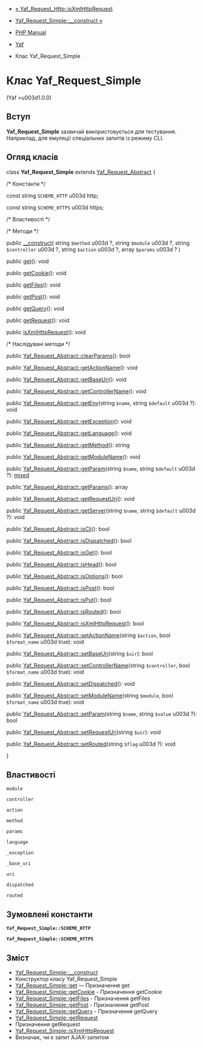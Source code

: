 - [«
Yaf_Request_Http::isXmlHttpRequest](yaf-request-http.isxmlhttprequest.md)
- [Yaf_Request_Simple::\_\_construct
»](yaf-request-simple.construct.md)

- [PHP Manual](index.md)
- [Yaf](book.yaf.md)
- Клас Yaf_Request_Simple

# Клас Yaf_Request_Simple

(Yaf \>u003d1.0.0)

## Вступ

**Yaf_Request_Simple** зазвичай використовується для тестування.
Наприклад, для емуляції спеціальних запитів із режиму CLI.

## Огляд класів

class **Yaf_Request_Simple** extends
[Yaf_Request_Abstract](class.yaf-request-abstract.md) {

/\* Константи \*/

const string `SCHEME_HTTP` u003d http;

const string `SCHEME_HTTPS` u003d https;

/\* Властивості \*/

/\* Методи \*/

public [\_\_construct](yaf-request-simple.construct.md)(
string `$method` u003d ?,
string `$module` u003d ?,
string `$controller` u003d ?,
string `$action` u003d ?,
array `$params` u003d ?
)

public [get](yaf-request-simple.get.md)(): void

public [getCookie](yaf-request-simple.getcookie.md)(): void

public [getFiles](yaf-request-simple.getfiles.md)(): void

public [getPost](yaf-request-simple.getpost.md)(): void

public [getQuery](yaf-request-simple.getquery.md)(): void

public [getRequest](yaf-request-simple.getrequest.md)(): void

public [isXmlHttpRequest](yaf-request-simple.isxmlhttprequest.md)():
void

/\* Наслідувані методи \*/

public
[Yaf_Request_Abstract::clearParams](yaf-request-abstract.clearparams.md)():
bool

public
[Yaf_Request_Abstract::getActionName](yaf-request-abstract.getactionname.md)():
void

public
[Yaf_Request_Abstract::getBaseUri](yaf-request-abstract.getbaseuri.md)():
void

public
[Yaf_Request_Abstract::getControllerName](yaf-request-abstract.getcontrollername.md)():
void

public
[Yaf_Request_Abstract::getEnv](yaf-request-abstract.getenv.md)(string
`$name`, string `$default` u003d ?): void

public
[Yaf_Request_Abstract::getException](yaf-request-abstract.getexception.md)():
void

public
[Yaf_Request_Abstract::getLanguage](yaf-request-abstract.getlanguage.md)():
void

public
[Yaf_Request_Abstract::getMethod](yaf-request-abstract.getmethod.md)():
string

public
[Yaf_Request_Abstract::getModuleName](yaf-request-abstract.getmodulename.md)():
void

public
[Yaf_Request_Abstract::getParam](yaf-request-abstract.getparam.md)(string
`$name`, string `$default` u003d ?):
[mixed](language.types.declarations.md#language.types.declarations.mixed)

public
[Yaf_Request_Abstract::getParams](yaf-request-abstract.getparams.md)():
array

public
[Yaf_Request_Abstract::getRequestUri](yaf-request-abstract.getrequesturi.md)():
void

public
[Yaf_Request_Abstract::getServer](yaf-request-abstract.getserver.md)(string
`$name`, string `$default` u003d ?): void

public [Yaf_Request_Abstract::isCli](yaf-request-abstract.iscli.md)():
bool

public
[Yaf_Request_Abstract::isDispatched](yaf-request-abstract.isdispatched.md)():
bool

public [Yaf_Request_Abstract::isGet](yaf-request-abstract.isget.md)():
bool

public
[Yaf_Request_Abstract::isHead](yaf-request-abstract.ishead.md)(): bool

public
[Yaf_Request_Abstract::isOptions](yaf-request-abstract.isoptions.md)():
bool

public
[Yaf_Request_Abstract::isPost](yaf-request-abstract.ispost.md)(): bool

public [Yaf_Request_Abstract::isPut](yaf-request-abstract.isput.md)():
bool

public
[Yaf_Request_Abstract::isRouted](yaf-request-abstract.isrouted.md)():
bool

public
[Yaf_Request_Abstract::isXmlHttpRequest](yaf-request-abstract.isxmlhttprequest.md)():
bool

public
[Yaf_Request_Abstract::setActionName](yaf-request-abstract.setactionname.md)(string
`$action`, bool `$format_name` u003d true): void

public
[Yaf_Request_Abstract::setBaseUri](yaf-request-abstract.setbaseuri.md)(string
`$uir`): bool

public
[Yaf_Request_Abstract::setControllerName](yaf-request-abstract.setcontrollername.md)(string
`$controller`, bool `$format_name` u003d true): void

public
[Yaf_Request_Abstract::setDispatched](yaf-request-abstract.setdispatched.md)():
void

public
[Yaf_Request_Abstract::setModuleName](yaf-request-abstract.setmodulename.md)(string
`$module`, bool `$format_name` u003d true): void

public
[Yaf_Request_Abstract::setParam](yaf-request-abstract.setparam.md)(string
`$name`, string `$value` u003d ?): bool

public
[Yaf_Request_Abstract::setRequestUri](yaf-request-abstract.setrequesturi.md)(string
`$uir`): void

public
[Yaf_Request_Abstract::setRouted](yaf-request-abstract.setrouted.md)(string
`$flag` u003d ?): void

}

## Властивості

`module`

`controller`

`action`

`method`

`params`

`language`

`_exception`

`_base_uri`

`uri`

`dispatched`

`routed`

## Зумовлені константи

**`Yaf_Request_Simple::SCHEME_HTTP`**

**`Yaf_Request_Simple::SCHEME_HTTPS`**

## Зміст

- [Yaf_Request_Simple::\_\_construct](yaf-request-simple.construct.md)
- Конструктор класу Yaf_Request_Simple
- [Yaf_Request_Simple::get](yaf-request-simple.get.md) — Призначення
get
- [Yaf_Request_Simple::getCookie](yaf-request-simple.getcookie.md) -
Призначення getCookie
- [Yaf_Request_Simple::getFiles](yaf-request-simple.getfiles.md) -
Призначення getFiles
- [Yaf_Request_Simple::getPost](yaf-request-simple.getpost.md) -
Призначення getPost
- [Yaf_Request_Simple::getQuery](yaf-request-simple.getquery.md) -
Призначення getQuery
- [Yaf_Request_Simple::getRequest](yaf-request-simple.getrequest.md)
- Призначення getRequest
- [Yaf_Request_Simple::isXmlHttpRequest](yaf-request-simple.isxmlhttprequest.md)
- Визначає, чи є запит AJAX-запитом
